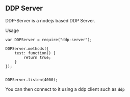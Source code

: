 ## DDP Server

DDP-Server is a nodejs based DDP Server.

Usage

```
var DDPServer = require("ddp-server");

DDPServer.methods({
    test: function() {
        return true;
    }
});


DDPServer.listen(4000);
```

You can then connect to it using a ddp client such as `ddp`